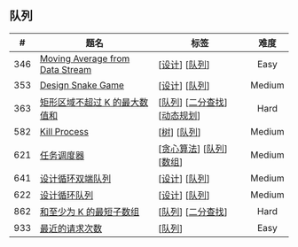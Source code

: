 <!--|This file generated by command(leetcode tag); DO NOT EDIT.            |-->
<!--+----------------------------------------------------------------------+-->
<!--|@author    Openset <openset.wang@gmail.com>                           |-->
<!--|@link      https://github.com/openset                                 |-->
<!--|@home      https://github.com/openset/leetcode                        |-->
<!--+----------------------------------------------------------------------+-->

## 队列

| # | 题名 | 标签 | 难度 |
| :-: | - | - | :-: |
| 346 | [Moving Average from Data Stream](https://github.com/openset/leetcode/tree/master/problems/moving-average-from-data-stream) | [[设计](https://github.com/openset/leetcode/tree/master/tag/design)] [[队列](https://github.com/openset/leetcode/tree/master/tag/queue)]  | Easy |
| 353 | [Design Snake Game](https://github.com/openset/leetcode/tree/master/problems/design-snake-game) | [[设计](https://github.com/openset/leetcode/tree/master/tag/design)] [[队列](https://github.com/openset/leetcode/tree/master/tag/queue)]  | Medium |
| 363 | [矩形区域不超过 K 的最大数值和](https://github.com/openset/leetcode/tree/master/problems/max-sum-of-rectangle-no-larger-than-k) | [[队列](https://github.com/openset/leetcode/tree/master/tag/queue)] [[二分查找](https://github.com/openset/leetcode/tree/master/tag/binary-search)] [[动态规划](https://github.com/openset/leetcode/tree/master/tag/dynamic-programming)]  | Hard |
| 582 | [Kill Process](https://github.com/openset/leetcode/tree/master/problems/kill-process) | [[树](https://github.com/openset/leetcode/tree/master/tag/tree)] [[队列](https://github.com/openset/leetcode/tree/master/tag/queue)]  | Medium |
| 621 | [任务调度器](https://github.com/openset/leetcode/tree/master/problems/task-scheduler) | [[贪心算法](https://github.com/openset/leetcode/tree/master/tag/greedy)] [[队列](https://github.com/openset/leetcode/tree/master/tag/queue)] [[数组](https://github.com/openset/leetcode/tree/master/tag/array)]  | Medium |
| 641 | [设计循环双端队列](https://github.com/openset/leetcode/tree/master/problems/design-circular-deque) | [[设计](https://github.com/openset/leetcode/tree/master/tag/design)] [[队列](https://github.com/openset/leetcode/tree/master/tag/queue)]  | Medium |
| 622 | [设计循环队列](https://github.com/openset/leetcode/tree/master/problems/design-circular-queue) | [[设计](https://github.com/openset/leetcode/tree/master/tag/design)] [[队列](https://github.com/openset/leetcode/tree/master/tag/queue)]  | Medium |
| 862 | [和至少为 K 的最短子数组](https://github.com/openset/leetcode/tree/master/problems/shortest-subarray-with-sum-at-least-k) | [[队列](https://github.com/openset/leetcode/tree/master/tag/queue)] [[二分查找](https://github.com/openset/leetcode/tree/master/tag/binary-search)]  | Hard |
| 933 | [最近的请求次数](https://github.com/openset/leetcode/tree/master/problems/number-of-recent-calls) | [[队列](https://github.com/openset/leetcode/tree/master/tag/queue)]  | Easy |
